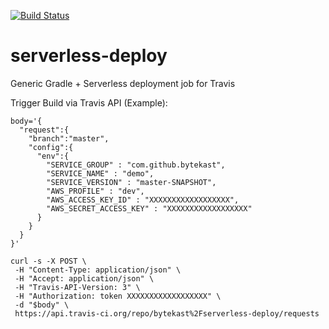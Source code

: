 [![Build Status](https://travis-ci.org/bytekast/serverless-deploy.svg?branch=master)](https://travis-ci.org/bytekast/serverless-deploy)
# serverless-deploy
Generic Gradle + Serverless deployment job for Travis

Trigger Build via Travis API (Example):
```
body='{
  "request":{
    "branch":"master",
    "config":{
      "env":{
        "SERVICE_GROUP" : "com.github.bytekast",
        "SERVICE_NAME" : "demo",
        "SERVICE_VERSION" : "master-SNAPSHOT",
        "AWS_PROFILE" : "dev",
        "AWS_ACCESS_KEY_ID" : "XXXXXXXXXXXXXXXXXX",
        "AWS_SECRET_ACCESS_KEY" : "XXXXXXXXXXXXXXXXXX"
      }
    }
  }
}'

curl -s -X POST \
 -H "Content-Type: application/json" \
 -H "Accept: application/json" \
 -H "Travis-API-Version: 3" \
 -H "Authorization: token XXXXXXXXXXXXXXXXXX" \
 -d "$body" \
 https://api.travis-ci.org/repo/bytekast%2Fserverless-deploy/requests
```